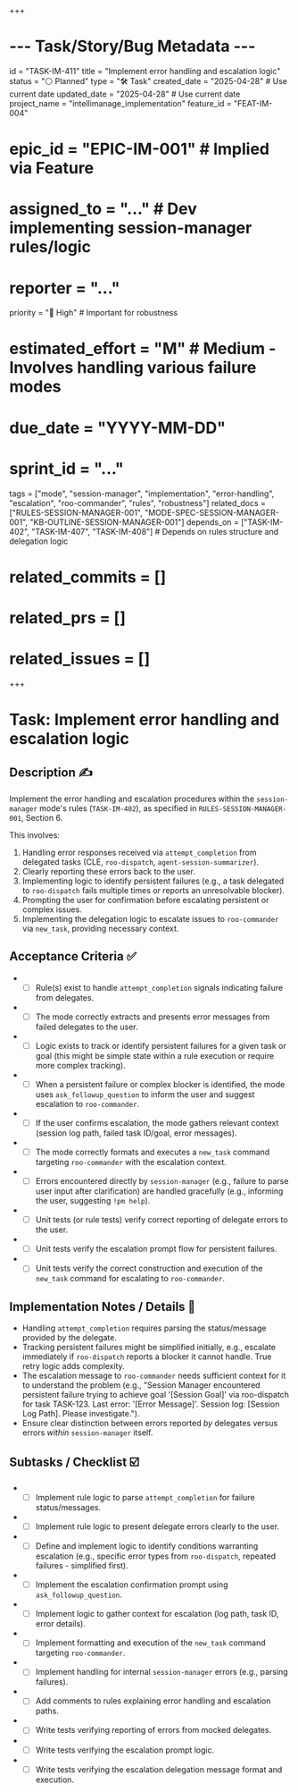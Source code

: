 +++
# --- Task/Story/Bug Metadata ---
id = "TASK-IM-411"
title = "Implement error handling and escalation logic"
status = "⚪️ Planned"
type = "🛠️ Task"
created_date = "2025-04-28" # Use current date
updated_date = "2025-04-28" # Use current date
project_name = "intellimanage_implementation"
feature_id = "FEAT-IM-004"
# epic_id = "EPIC-IM-001" # Implied via Feature
# assigned_to = "..." # Dev implementing session-manager rules/logic
# reporter = "..."
priority = "🔼 High" # Important for robustness
# estimated_effort = "M" # Medium - Involves handling various failure modes
# due_date = "YYYY-MM-DD"
# sprint_id = "..."
tags = ["mode", "session-manager", "implementation", "error-handling", "escalation", "roo-commander", "rules", "robustness"]
related_docs = ["RULES-SESSION-MANAGER-001", "MODE-SPEC-SESSION-MANAGER-001", "KB-OUTLINE-SESSION-MANAGER-001"]
depends_on = ["TASK-IM-402", "TASK-IM-407", "TASK-IM-408"] # Depends on rules structure and delegation logic
# related_commits = []
# related_prs = []
# related_issues = []
+++

# Task: Implement error handling and escalation logic

## Description ✍️

Implement the error handling and escalation procedures within the `session-manager` mode's rules (`TASK-IM-402`), as specified in `RULES-SESSION-MANAGER-001`, Section 6.

This involves:
1.  Handling error responses received via `attempt_completion` from delegated tasks (CLE, `roo-dispatch`, `agent-session-summarizer`).
2.  Clearly reporting these errors back to the user.
3.  Implementing logic to identify persistent failures (e.g., a task delegated to `roo-dispatch` fails multiple times or reports an unresolvable blocker).
4.  Prompting the user for confirmation before escalating persistent or complex issues.
5.  Implementing the delegation logic to escalate issues to `roo-commander` via `new_task`, providing necessary context.

## Acceptance Criteria ✅

*   - [ ] Rule(s) exist to handle `attempt_completion` signals indicating failure from delegates.
*   - [ ] The mode correctly extracts and presents error messages from failed delegates to the user.
*   - [ ] Logic exists to track or identify persistent failures for a given task or goal (this might be simple state within a rule execution or require more complex tracking).
*   - [ ] When a persistent failure or complex blocker is identified, the mode uses `ask_followup_question` to inform the user and suggest escalation to `roo-commander`.
*   - [ ] If the user confirms escalation, the mode gathers relevant context (session log path, failed task ID/goal, error messages).
*   - [ ] The mode correctly formats and executes a `new_task` command targeting `roo-commander` with the escalation context.
*   - [ ] Errors encountered directly by `session-manager` (e.g., failure to parse user input after clarification) are handled gracefully (e.g., informing the user, suggesting `!pm help`).
*   - [ ] Unit tests (or rule tests) verify correct reporting of delegate errors to the user.
*   - [ ] Unit tests verify the escalation prompt flow for persistent failures.
*   - [ ] Unit tests verify the correct construction and execution of the `new_task` command for escalating to `roo-commander`.

## Implementation Notes / Details 📝

*   Handling `attempt_completion` requires parsing the status/message provided by the delegate.
*   Tracking persistent failures might be simplified initially, e.g., escalate immediately if `roo-dispatch` reports a blocker it cannot handle. True retry logic adds complexity.
*   The escalation message to `roo-commander` needs sufficient context for it to understand the problem (e.g., "Session Manager encountered persistent failure trying to achieve goal '[Session Goal]' via roo-dispatch for task TASK-123. Last error: '[Error Message]'. Session log: [Session Log Path]. Please investigate.").
*   Ensure clear distinction between errors reported *by* delegates versus errors *within* `session-manager` itself.

## Subtasks / Checklist ☑️

*   - [ ] Implement rule logic to parse `attempt_completion` for failure status/messages.
*   - [ ] Implement rule logic to present delegate errors clearly to the user.
*   - [ ] Define and implement logic to identify conditions warranting escalation (e.g., specific error types from `roo-dispatch`, repeated failures - simplified first).
*   - [ ] Implement the escalation confirmation prompt using `ask_followup_question`.
*   - [ ] Implement logic to gather context for escalation (log path, task ID, error details).
*   - [ ] Implement formatting and execution of the `new_task` command targeting `roo-commander`.
*   - [ ] Implement handling for internal `session-manager` errors (e.g., parsing failures).
*   - [ ] Add comments to rules explaining error handling and escalation paths.
*   - [ ] Write tests verifying reporting of errors from mocked delegates.
*   - [ ] Write tests verifying the escalation prompt logic.
*   - [ ] Write tests verifying the escalation delegation message format and execution.
